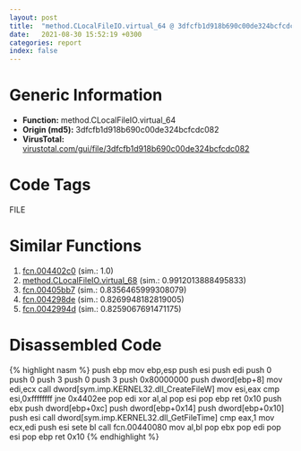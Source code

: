 ```yaml
---
layout: post
title:  "method.CLocalFileIO.virtual_64 @ 3dfcfb1d918b690c00de324bcfcdc082"
date:   2021-08-30 15:52:19 +0300
categories: report
index: false
---
```


# Generic Information
- **Function:** method.CLocalFileIO.virtual\_64
- **Origin (md5):** 3dfcfb1d918b690c00de324bcfcdc082
- **VirusTotal:** [virustotal.com/gui/file/3dfcfb1d918b690c00de324bcfcdc082][virustotal_ref]

# Code Tags
<span class="tag" id="FILE">FILE</span>


# Similar Functions

1. [fcn.004402c0][similar_1_ref] (sim.: 1.0)
2. [method.CLocalFileIO.virtual\_68][similar_2_ref] (sim.: 0.9912013888495833)
3. [fcn.00405bb7][similar_3_ref] (sim.: 0.8356465999308079)
4. [fcn.004298de][similar_4_ref] (sim.: 0.8269948182819005)
5. [fcn.0042994d][similar_5_ref] (sim.: 0.8259067691471175)


# Disassembled Code

{% highlight nasm %}
push ebp
mov ebp,esp
push esi
push edi
push 0
push 0
push 3
push 0
push 3
push 0x80000000
push dword[ebp+8]
mov edi,ecx
call dword[sym.imp.KERNEL32.dll_CreateFileW]
mov esi,eax
cmp esi,0xffffffff
jne 0x4402ee
pop edi
xor al,al
pop esi
pop ebp
ret 0x10
push ebx
push dword[ebp+0xc]
push dword[ebp+0x14]
push dword[ebp+0x10]
push esi
call dword[sym.imp.KERNEL32.dll_GetFileTime]
cmp eax,1
mov ecx,edi
push esi
sete bl
call fcn.00440080
mov al,bl
pop ebx
pop edi
pop esi
pop ebp
ret 0x10
{% endhighlight %}


[similar_1_ref]: /report/fcn.004402c0@3dfcfb1d918b690c00de324bcfcdc082
[similar_2_ref]: /report/method.CLocalFileIO.virtual_68@3dfcfb1d918b690c00de324bcfcdc082
[similar_3_ref]: /report/fcn.00405bb7@4c2db4ba96e80258daff665d7d7a016a
[similar_4_ref]: /report/fcn.004298de@9c2b894b84f59672d8be2e984066f76f
[similar_5_ref]: /report/fcn.0042994d@9c2b894b84f59672d8be2e984066f76f
[virustotal_ref]: https://www.virustotal.com/gui/file/3dfcfb1d918b690c00de324bcfcdc082